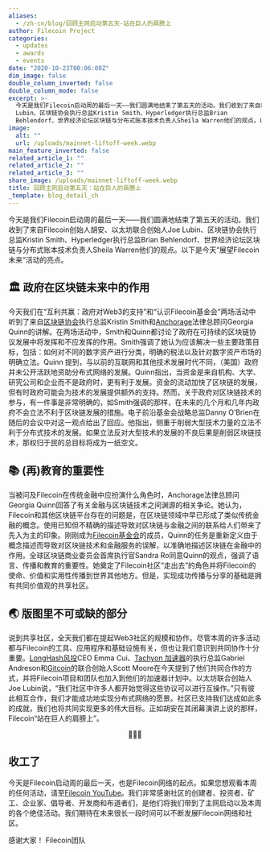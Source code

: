 ```yaml
---
aliases:
  - /zh-cn/blog/回顾主网启动第五天-站在巨人的肩膀上
author: Filecoin Project
categories:
  - updates
  - awards
  - events
date: "2020-10-23T00:06:00Z"
dim_image: false
double_column_inverted: false
double_column_mode: false
excerpt: >-
  今天是我们Filecoin启动周的最后一天——我们圆满地结束了第五天的活动。我们收到了来自Filecoin创始人胡安、以太坊联合创始人Joe
  Lubin、区块链协会执行总监Kristin Smith、Hyperledger执行总监Brian
  Behlendorf、世界经济论坛区块链与分布式账本技术负责人Sheila Warren他们的观点。以下是今天“展望Filecoin未来”活动的亮点。
image:
  alt: ""
  url: /uploads/mainnet-liftoff-week.webp
main_feature_inverted: false
related_article_1: ""
related_article_2: ""
related_article_3: ""
share_image: /uploads/mainnet-liftoff-week.webp
title: 回顾主网启动第五天：站在巨人的肩膀上
_template: blog_detail_ch
---
```


今天是我们Filecoin启动周的最后一天——我们圆满地结束了第五天的活动。我们收到了来自Filecoin创始人胡安、以太坊联合创始人Joe Lubin、区块链协会执行总监Kristin Smith、Hyperledger执行总监Brian Behlendorf、世界经济论坛区块链与分布式账本技术负责人Sheila Warren他们的观点。以下是今天“展望Filecoin未来”活动的亮点。

## 🏛 政府在区块链未来中的作用

今天我们在“互利共赢：政府对Web3的支持”和“认识Filecoin基金会”两场活动中听到了来自[区块链协会](https://theblockchainassociation.org/)执行总监Kristin Smith和[Anchorage](https://anchorage.com/)法律总顾问Georgia Quinn的讲解。在两场活动中，Smith和Quinn都讨论了政府在可持续的区块链协议发展中将发挥和不应发挥的作用。Smith强调了她认为应该解决一些主要政策目标，包括：如何对不同的数字资产进行分类，明确的税法以及针对数字资产市场的明确立法。Quinn 提到，与以前的互联网和其他技术发展时代不同，（美国）政府并未公开活跃地资助分布式网络的发展。Quinn指出，当资金是来自机构、大学、研究公司和企业而不是政府时，更有利于发展。资金的流动加快了区块链的发展，但有时政府可能会为技术的发展提供额外的支持。然而，关于政府对区块链技术的参与，有一件事是非常明确的，如Smith强调的那样，在未来的几个月和几年内政府不会立法不利于区块链发展的措施。电子前沿基金会战略总监Danny O’Brien在随后的会议中对这一观点给出了回应。他指出，侧重于削弱大型技术力量的立法不利于分布式技术的发展。如果立法反对大型技术的发展的不良后果是削弱区块链技术，那权归于民的总目标将成为一纸空文。

## 📚 (再)教育的重要性

当被问及Filecoin在传统金融中应扮演什么角色时，Anchorage法律总顾问Georgia Quinn回答了有关金融与区块链技术之间渊源的相关争论。她认为，Filecoin和其他区块链平台存在的问题是，在区块链领域中早已形成了类似传统金融的概念。使用已知但不精确的描述导致对区块链与金融之间的联系给人们带来了先入为主的印象。刚刚成为[Filecoin基金会](https://fil.org/)的成员，Quinn的任务是重新定义由于概念描述而导致对区块链技术和金融服务的误解，以准确地描述区块链在金融中的作用。全球区块链商业委员会首席执行官Sandra Ro同意Quinn的观点，强调了语言、传播和教育的重要性。她奠定了Filecoin社区“走出去”的角色并将Filecoin的使命、价值和实用性传播到世界其他地方。但是，实现成功传播与分享的基础是拥有共同价值观的共享社区。

## 🌏 版图里不可或缺的部分

说到共享社区，全天我们都在提起Web3社区的规模和协作。尽管本周的许多活动都与Filecoin的工具、应用程序和基础设施有关，但也让我们意识到共同协作十分重要。[LongHash风投](https://www.longhash.vc/)CEO Emma Cui、[Tachyon 加速器](https://tachyon.xyz/)的执行总监Gabriel Andreson和[Gitcoin](https://gitcoin.co/)的联合创始人Scott Moore在今天提到了他们共同合作的方式，并将Filecoin项目和团队也加入到他们的加速器计划中。以太坊联合创始人Joe Lubin说，“我们社区中许多人都开始觉得这些协议可以进行互操作。”只有彼此相互合作，我们才能成功地实现分布式网络的愿景。社区已支持我们达成如此多的成就，我们也将共同实现更多的伟大目标。正如胡安在其闭幕演讲上说的那样，Filecoin“站在巨人的肩膀上”。

<div style="text-align: center;">🚀🚀🚀</div>

## 收工了

今天是Filecoin启动周的最后一天，也是Filecoin网络的起点。如果您想观看本周的任何活动，请至[Filecoin YouTube](https://www.youtube.com/channel/UCPyYmtJYQwxM-EUyRUTp5DA)。我们非常感谢社区的创建者、投资者、矿工、企业家、倡导者、开发商和布道者们，是他们将我们带到了主网启动以及本周的各个绝佳活动。我们期待在未来很长一段时间可以不断发展Filecoin网络和社区。

感谢大家！
Filecoin团队
